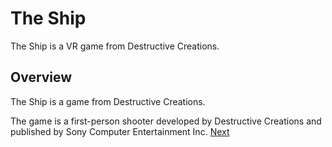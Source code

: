 # The Ship

The Ship is a VR game from Destructive Creations.

## Overview

The Ship is a game from Destructive Creations.

The game is a first-person shooter developed by Destructive Creations and published by Sony Computer Entertainment Inc.
[Next](487.md)
